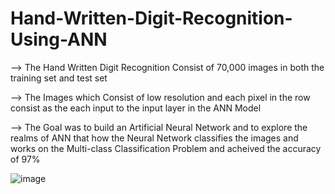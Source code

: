 # Hand-Written-Digit-Recognition-Using-ANN

--> The Hand Written Digit Recognition Consist of 70,000 images in both the training set and test set

--> The Images which Consist of low resolution and each pixel in the row consist as the each input to the input layer in the ANN Model

--> The Goal was to build an Artificial Neural Network and to explore the realms of ANN that how the Neural Network 
    classifies the images and     works on the Multi-class  Classification Problem and acheived the accuracy of 97%


   ![image](https://github.com/mudith-nahata/Hand-Written-Digit-Recognition-Using-ANN/assets/96544398/4fb238de-3d3e-4ee4-b8b4-3fa8f5673e03)

